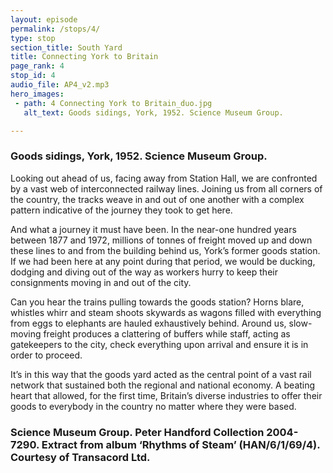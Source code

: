 ```yaml
---
layout: episode
permalink: /stops/4/
type: stop
section_title: South Yard
title: Connecting York to Britain
page_rank: 4
stop_id: 4
audio_file: AP4_v2.mp3
hero_images:
 - path: 4 Connecting York to Britain_duo.jpg
   alt_text: Goods sidings, York, 1952. Science Museum Group.

---
```

### Goods sidings, York, 1952. Science Museum Group.

Looking out ahead of us, facing away from Station Hall, we are confronted by a vast web of interconnected railway lines. Joining us from all corners of the country, the tracks weave in and out of one another with a complex pattern indicative of the journey they took to get here.<space><space>

And what a journey it must have been. In the near-one hundred years between 1877 and 1972, millions of tonnes of freight moved up and down these lines to and from the building behind us, York’s former goods station. If we had been here at any point during that period, we would be ducking, dodging and diving out of the way as workers hurry to keep their consignments moving in and out of the city.<space><space>

Can you hear the trains pulling towards the goods station? Horns blare, whistles whirr and steam shoots skywards as wagons filled with everything from eggs to elephants are hauled exhaustively behind. Around us, slow-moving freight produces a clattering of buffers while staff, acting as gatekeepers to the city, check everything upon arrival and ensure it is in order to proceed. <space><space>

It’s in this way that the goods yard acted as the central point of a vast rail network that sustained both the regional and national economy. A beating heart that allowed, for the first time, Britain’s diverse industries to offer their goods to everybody in the country no matter where they were based.

### Science Museum Group. Peter Handford Collection 2004-7290. Extract from album ‘Rhythms of Steam’ (HAN/6/1/69/4). Courtesy of Transacord Ltd.
